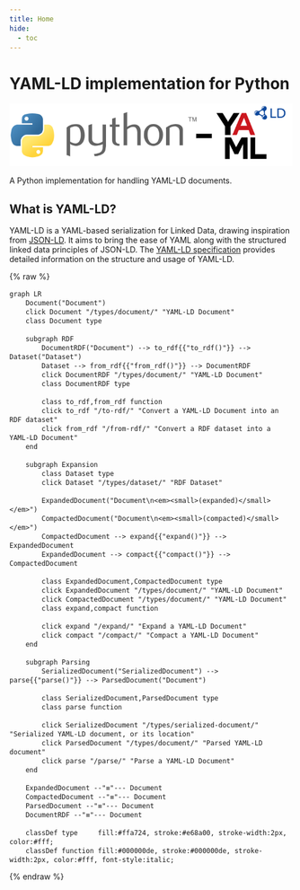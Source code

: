 ```yaml
---
title: Home
hide:
  - toc
---
```


# YAML-LD implementation for Python

![](logos/python-yaml-ld.png)

A Python implementation for handling YAML-LD documents.

## What is YAML-LD?

YAML-LD is a YAML-based serialization for Linked Data, drawing inspiration from [JSON-LD](https://json-ld.org/). It aims to bring the ease of YAML along with the structured linked data principles of JSON-LD. The [YAML-LD specification](https://json-ld.github.io/yaml-ld/spec/) provides detailed information on the structure and usage of YAML-LD.


{% raw %}
```mermaid
graph LR
    Document("Document")
    click Document "/types/document/" "YAML-LD Document"
    class Document type

    subgraph RDF
        DocumentRDF("Document") --> to_rdf{{"to_rdf()"}} --> Dataset("Dataset")
        Dataset --> from_rdf{{"from_rdf()"}} --> DocumentRDF
        click DocumentRDF "/types/document/" "YAML-LD Document"
        class DocumentRDF type
    
        class to_rdf,from_rdf function
        click to_rdf "/to-rdf/" "Convert a YAML-LD Document into an RDF dataset"
        click from_rdf "/from-rdf/" "Convert a RDF dataset into a YAML-LD Document"
    end

    subgraph Expansion
        class Dataset type
        click Dataset "/types/dataset/" "RDF Dataset"
        
        ExpandedDocument("Document\n<em><small>(expanded)</small></em>")
        CompactedDocument("Document\n<em><small>(compacted)</small></em>")
        CompactedDocument --> expand{{"expand()"}} --> ExpandedDocument
        ExpandedDocument --> compact{{"compact()"}} --> CompactedDocument
        
        class ExpandedDocument,CompactedDocument type
        click ExpandedDocument "/types/document/" "YAML-LD Document"
        click CompactedDocument "/types/document/" "YAML-LD Document"
        class expand,compact function
        
        click expand "/expand/" "Expand a YAML-LD Document"
        click compact "/compact/" "Compact a YAML-LD Document"
    end

    subgraph Parsing
        SerializedDocument("SerializedDocument") --> parse{{"parse()"}} --> ParsedDocument("Document")
        
        class SerializedDocument,ParsedDocument type
        class parse function
        
        click SerializedDocument "/types/serialized-document/" "Serialized YAML-LD document, or its location"
        click ParsedDocument "/types/document/" "Parsed YAML-LD document"
        click parse "/parse/" "Parse a YAML-LD Document"
    end

    ExpandedDocument --"≡"--- Document
    CompactedDocument --"≡"--- Document
    ParsedDocument --"≡"--- Document
    DocumentRDF --"≡"--- Document
    
    classDef type     fill:#ffa724, stroke:#e68a00, stroke-width:2px, color:#fff;
    classDef function fill:#000000de, stroke:#000000de, stroke-width:2px, color:#fff, font-style:italic;
```
{% endraw %}
